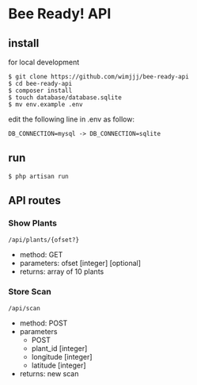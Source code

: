 # Bee Ready! API

## install
for local development
```
$ git clone https://github.com/wimjjj/bee-ready-api
$ cd bee-ready-api
$ composer install
$ touch database/database.sqlite
$ mv env.example .env
```

edit the following line in .env as follow:
```
DB_CONNECTION=mysql -> DB_CONNECTION=sqlite
```

## run
```
$ php artisan run
```

## API routes

### Show Plants
```
/api/plants/{ofset?}
```
* method: GET
* parameters: ofset [integer] [optional]
* returns: array of 10 plants

### Store Scan
```
/api/scan
```
* method: POST
* parameters
  * POST
  * plant_id [integer]
  * longitude [integer]
  * latitude [integer]
* returns: new scan

